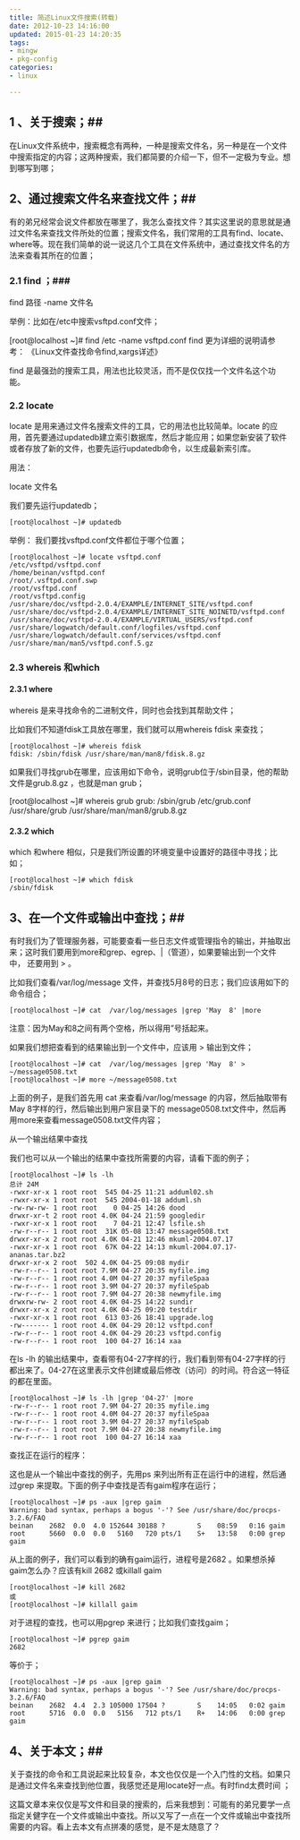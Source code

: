 ```yaml
---
title: 简述Linux文件搜索(转载)
date: 2012-10-23 14:16:00
updated: 2015-01-23 14:20:35
tags: 
- mingw
- pkg-config
categories: 
- linux

---
```

## 1 、关于搜索；##

在Linux文件系统中，搜索概念有两种，一种是搜索文件名，另一种是在一个文件中搜索指定的内容；这两种搜索，我们都简要的介绍一下，但不一定极为专业。想到哪写到哪；


## 2、通过搜索文件名来查找文件；##

有的弟兄经常会说文件都放在哪里了，我怎么查找文件？其实这里说的意思就是通过文件名来查找文件所处的位置；搜索文件名，我们常用的工具有find、locate、where等。现在我们简单的说一说这几个工具在文件系统中，通过查找文件名的方法来查看其所在的位置；


<!--more-->


### 2.1 find ；###


find  路径    -name  文件名
 

举例：比如在/etc中搜索vsftpd.conf文件；

 

[root@localhost ~]# find     /etc  -name vsftpd.conf
find 更为详细的说明请参考： 《Linux文件查找命令find,xargs详述》 

find 是最强劲的搜索工具，用法也比较灵活，而不是仅仅找一个文件名这个功能。


### 2.2 locate ###

locate 是用来通过文件名搜索文件的工具，它的用法也比较简单。locate 的应用，首先要通过updatedb建立索引数据库，然后才能应用；如果您新安装了软件或者存放了新的文件，也要先运行updatedb命令，以生成最新索引库。

用法：

 

locate 文件名
 

我们要先运行updatedb；


`[root@localhost ~]# updatedb`
 

举例： 我们要找vsftpd.conf文件都位于哪个位置；

    [root@localhost ~]# locate vsftpd.conf
    /etc/vsftpd/vsftpd.conf
    /home/beinan/vsftpd.conf
    /root/.vsftpd.conf.swp
    /root/vsftpd.conf
    /root/vsftpd.config
    /usr/share/doc/vsftpd-2.0.4/EXAMPLE/INTERNET_SITE/vsftpd.conf
    /usr/share/doc/vsftpd-2.0.4/EXAMPLE/INTERNET_SITE_NOINETD/vsftpd.conf
    /usr/share/doc/vsftpd-2.0.4/EXAMPLE/VIRTUAL_USERS/vsftpd.conf
    /usr/share/logwatch/default.conf/logfiles/vsftpd.conf
    /usr/share/logwatch/default.conf/services/vsftpd.conf
    /usr/share/man/man5/vsftpd.conf.5.gz

 


### 2.3 whereis 和which ###


#### 2.3.1 where ####

whereis 是来寻找命令的二进制文件，同时也会找到其帮助文件；

比如我们不知道fdisk工具放在哪里，我们就可以用whereis fdisk 来查找；
 

    [root@localhost ~]# whereis fdisk
    fdisk: /sbin/fdisk /usr/share/man/man8/fdisk.8.gz

 

如果我们寻找grub在哪里，应该用如下命令，说明grub位于/sbin目录，他的帮助文件是grub.8.gz ，也就是man grub；

 

[root@localhost ~]# whereis grub
grub: /sbin/grub /etc/grub.conf /usr/share/grub /usr/share/man/man8/grub.8.gz
 


#### 2.3.2 which ####

which 和where 相似，只是我们所设置的环境变量中设置好的路径中寻找；比如；

    [root@localhost ~]# which fdisk
    /sbin/fdisk


## 3、在一个文件或输出中查找；##

有时我们为了管理服务器，可能要查看一些日志文件或管理指令的输出，并抽取出来；这时我们要用到more和grep、egrep、|（管道），如果要输出到一个文件中， 还要用到 > 。

比如我们查看/var/log/message 文件，并查找5月8号的日志；我们应该用如下的命令组合；

    [root@localhost ~]# cat  /var/log/messages |grep 'May  8' |more

注意：因为May和8之间有两个空格，所以得用”号括起来。

如果我们想把查看到的结果输出到一个文件中，应该用 > 输出到文件；

 
    [root@localhost ~]# cat  /var/log/messages |grep 'May  8' > ~/message0508.txt
    [root@localhost ~]# more ~/message0508.txt


上面的例子，是我们首先用 cat 来查看/var/log/message 的内容，然后抽取带有 May 8字样的行，然后输出到用户家目录下的 message0508.txt文件中，然后再用more来查看message0508.txt文件内容；

从一个输出结果中查找

我们也可以从一个输出的结果中查找所需要的内容，请看下面的例子；
 

    [root@localhost ~]# ls -lh
    总计 24M
    -rwxr-xr-x 1 root root  545 04-25 11:21 adduml02.sh
    -rwxr-xr-x 1 root root  545 2004-01-18 adduml.sh
    -rw-rw-rw- 1 root root    0 04-25 14:26 dood
    drwxr-xr-t 2 root root 4.0K 04-24 21:59 googledir
    -rwxr-xr-x 1 root root    7 04-21 12:47 lsfile.sh
    -rw-r--r-- 1 root root  31K 05-08 13:47 message0508.txt
    drwxr-xr-x 2 root root 4.0K 04-21 12:46 mkuml-2004.07.17
    -rwxr-xr-x 1 root root  67K 04-22 14:13 mkuml-2004.07.17-ananas.tar.bz2
    drwxr-xr-x 2 root  502 4.0K 04-25 09:08 mydir
    -rw-r--r-- 1 root root 7.9M 04-27 20:35 myfile.img
    -rw-r--r-- 1 root root 4.0M 04-27 20:37 myfileSpaa
    -rw-r--r-- 1 root root 3.9M 04-27 20:37 myfileSpab
    -rw-r--r-- 1 root root 7.9M 04-27 20:38 newmyfile.img
    drwxrw-rw- 2 root root 4.0K 04-25 14:22 sundir
    drwxr-xr-x 2 root root 4.0K 04-25 09:20 testdir
    -rwxr-xr-x 1 root root  613 03-26 18:41 upgrade.log
    -rw------- 1 root root 4.0K 04-29 20:12 vsftpd.conf
    -rw-r--r-- 1 root root 4.0K 04-29 20:23 vsftpd.config
    -rw-r--r-- 1 root root  100 04-27 16:14 xaa
     

在ls -lh 的输出结果中，查看带有04-27字样的行，我们看到带有04-27字样的行都出来了。04-27在这里表示文件创建或最后修改（访问）的时间。符合这一特征的都在里面。


    [root@localhost ~]# ls -lh |grep '04-27' |more
    -rw-r--r-- 1 root root 7.9M 04-27 20:35 myfile.img
    -rw-r--r-- 1 root root 4.0M 04-27 20:37 myfileSpaa
    -rw-r--r-- 1 root root 3.9M 04-27 20:37 myfileSpab
    -rw-r--r-- 1 root root 7.9M 04-27 20:38 newmyfile.img
    -rw-r--r-- 1 root root  100 04-27 16:14 xaa

 

查找正在运行的程序：

这也是从一个输出中查找的例子，先用ps 来列出所有正在运行中的进程，然后通过grep 来提取。下面的例子中查找是否有gaim程序在运行；


    [root@localhost ~]# ps -aux |grep gaim
    Warning: bad syntax, perhaps a bogus '-'? See /usr/share/doc/procps-3.2.6/FAQ
    beinan    2682  0.0  4.0 152644 30188 ?        S    08:59   0:16 gaim
    root      5660  0.0  0.0   5160   720 pts/1    S+   13:58   0:00 grep gaim

 

从上面的例子，我们可以看到的确有gaim运行，进程号是2682 。如果想杀掉gaim怎么办？应该有kill 2682 或killall gaim

 

    [root@localhost ~]# kill 2682
    或
    [root@localhost ~]# killall gaim

 

对于进程的查找，也可以用pgrep 来进行；比如我们查找gaim；

 

    [root@localhost ~]# pgrep gaim
    2682

 

等价于；
 

    [root@localhost ~]# ps -aux |grep gaim
    Warning: bad syntax, perhaps a bogus '-'? See /usr/share/doc/procps-3.2.6/FAQ
    beinan    2682  4.4  2.3 105000 17504 ?        S    14:05   0:02 gaim
    root      5716  0.0  0.0   5156   712 pts/1    R+   14:06   0:00 grep gaim
     


## 4、关于本文；##

关于查找的命令和工具说起来比较复杂，本文也仅仅是一个入门性的文档。如果只是通过文件名来查找到他位置，我感觉还是用locate好一点。有时find太费时间 ；

这篇文章本来仅仅是写文件和目录的搜索的，后来我想到：可能有的弟兄要学一点指定关健字在一个文件或输出中查找。所以又写了一点在一个文件或输出中查找所需要的内容。看上去本文有点拼凑的感觉，是不是太随意了？